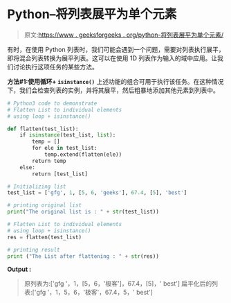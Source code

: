 # Python–将列表展平为单个元素

> 原文:[https://www . geeksforgeeks . org/python-将列表展平为单个元素/](https://www.geeksforgeeks.org/python-flatten-list-to-individual-elements/)

有时，在使用 Python 列表时，我们可能会遇到一个问题，需要对列表执行展平，即将混合列表转换为展平列表。这可以在使用 1D 列表作为输入的域中应用。让我们讨论执行这项任务的某些方法。

**方法#1:使用循环+ `isinstance()`**
上述功能的组合可用于执行该任务。在这种情况下，我们会检查列表的实例，并将其展平，然后粗暴地添加其他元素到列表中。

```py
# Python3 code to demonstrate 
# Flatten List to individual elements
# using loop + isinstance()

def flatten(test_list):
    if isinstance(test_list, list):
        temp = []
        for ele in test_list:
            temp.extend(flatten(ele))
        return temp
    else:
        return [test_list]

# Initializing list
test_list = ['gfg', 1, [5, 6, 'geeks'], 67.4, [5], 'best']

# printing original list
print("The original list is : " + str(test_list))

# Flatten List to individual elements
# using loop + isinstance()
res = flatten(test_list)

# printing result 
print ("The List after flattening : " + str(res))
```

**Output :**

> 原列表为:['gfg '，1，[5，6，'极客']，67.4，[5]，' best']
> 扁平化后的列表:['gfg '，1，5，6，'极客'，67.4，5，' best']